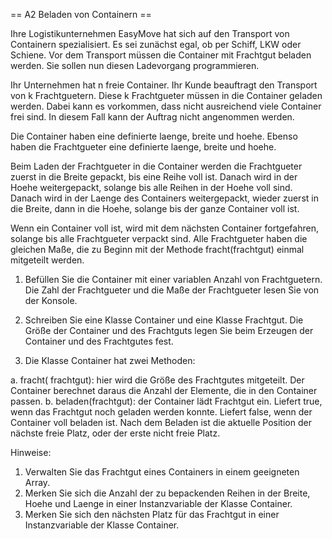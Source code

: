 == A2  Beladen von Containern ==

Ihre Logistikunternehmen EasyMove  hat sich auf den Transport von Containern spezialisiert. Es sei zunächst egal, ob per Schiff, LKW oder Schiene.  Vor dem Transport müssen die Container mit Frachtgut beladen werden. Sie sollen nun diesen Ladevorgang programmieren. 

Ihr Unternehmen hat n freie Container. Ihr Kunde beauftragt den Transport  von k Frachtguetern. Diese k Frachtgueter müssen in die Container geladen werden. Dabei kann es vorkommen, dass nicht ausreichend viele Container frei sind. In diesem Fall kann der Auftrag nicht angenommen werden. 

Die Container haben eine definierte laenge, breite und hoehe.  Ebenso haben die Frachtgueter eine definierte laenge, breite und hoehe. 

Beim Laden der Frachtgueter in die Container werden die Frachtgueter zuerst in die Breite gepackt, bis eine Reihe voll ist. Danach wird in der Hoehe weitergepackt, solange bis alle Reihen in der Hoehe voll sind. Danach wird in der Laenge des Containers weitergepackt, wieder zuerst in die Breite, dann in die Hoehe, solange bis der ganze Container voll ist. 

Wenn ein Container voll ist, wird mit dem nächsten Container fortgefahren, solange bis alle Frachtgueter verpackt sind. Alle Frachtgueter haben die gleichen Maße, die zu Beginn mit der Methode fracht(frachtgut) einmal mitgeteilt werden. 

1.  Befüllen Sie die Container mit einer variablen Anzahl von Frachtguetern. Die Zahl der Frachtgueter und die Maße der Frachtgueter lesen Sie von der Konsole.

2.  Schreiben Sie eine Klasse Container und eine Klasse Frachtgut. Die Größe der Container und des Frachtguts legen Sie beim Erzeugen der Container und des Frachtgutes fest. 

3.  Die Klasse Container hat zwei Methoden: 

a.  fracht( frachtgut): hier wird die Größe des Frachtgutes mitgeteilt. Der Container berechnet daraus die Anzahl der Elemente, die in den Container passen. 
b.  beladen(frachtgut): der Container lädt Frachtgut ein. Liefert true,  wenn das Frachtgut noch geladen werden konnte. Liefert false, wenn der Container voll beladen ist. Nach dem Beladen ist die aktuelle Position der nächste freie Platz, oder der erste nicht freie Platz. 

Hinweise:
1.  Verwalten Sie das Frachtgut eines Containers in einem geeigneten Array.
2.  Merken Sie sich die Anzahl der zu bepackenden Reihen in der Breite, Hoehe und Laenge in einer Instanzvariable der Klasse Container.
3.  Merken Sie sich den nächsten Platz für das Frachtgut in einer Instanzvariable der Klasse Container. 


